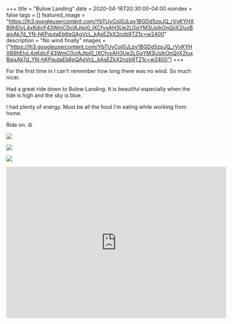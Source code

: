 +++
title =  "Bulow Landing"
date = 2020-04-16T20:30:00-04:00
noindex = false
tags = []
featured_image = "https://lh3.googleusercontent.com/YbTUyCoI0JLpv1BGDd5zpJQ_rVvKYHXB9hEIvL4xKdicF43WmC0clAJtpi0_lXCfyxAH3Ue2LGqYM3lJslkOnQijX2luxBaixAk7d_YN-hKPqutaEb6pQAgVcL_kAsEZkX2nzb9TZ1c=w2400"
description = "No wind finally"
images = ["https://lh3.googleusercontent.com/YbTUyCoI0JLpv1BGDd5zpJQ_rVvKYHXB9hEIvL4xKdicF43WmC0clAJtpi0_lXCfyxAH3Ue2LGqYM3lJslkOnQijX2luxBaixAk7d_YN-hKPqutaEb6pQAgVcL_kAsEZkX2nzb9TZ1c=w2400"]
+++

For the first time in I can't remember how long there was no wind. So much nicer.

Had a great ride down to Bulow Landing. It is beautiful especially when the tide is high and the sky is blue.

I had plenty of energy. Must be all the food I'm eating while working from home.

Ride on. ☮

<a href='https://lh3.googleusercontent.com/YbTUyCoI0JLpv1BGDd5zpJQ_rVvKYHXB9hEIvL4xKdicF43WmC0clAJtpi0_lXCfyxAH3Ue2LGqYM3lJslkOnQijX2luxBaixAk7d_YN-hKPqutaEb6pQAgVcL_kAsEZkX2nzb9TZ1c=w2400'><img src='https://lh3.googleusercontent.com/YbTUyCoI0JLpv1BGDd5zpJQ_rVvKYHXB9hEIvL4xKdicF43WmC0clAJtpi0_lXCfyxAH3Ue2LGqYM3lJslkOnQijX2luxBaixAk7d_YN-hKPqutaEb6pQAgVcL_kAsEZkX2nzb9TZ1c=w2400'></a>

<a href='https://lh3.googleusercontent.com/aG0WUerMXn4h7nH5N9Q0H97CnEgQFjzNfD6JHyCaloWsxrTGwsFy2iSbAKFPo_-A4-IB4-JwPpGUz9eiqlcNWTVwd5K75RmuTZbHyqkqFoWxx41xeuG_lxG1N4JAaQVY2zwexL7lZHk=w2400'><img src='https://lh3.googleusercontent.com/aG0WUerMXn4h7nH5N9Q0H97CnEgQFjzNfD6JHyCaloWsxrTGwsFy2iSbAKFPo_-A4-IB4-JwPpGUz9eiqlcNWTVwd5K75RmuTZbHyqkqFoWxx41xeuG_lxG1N4JAaQVY2zwexL7lZHk=w2400'></a>

<a href='https://lh3.googleusercontent.com/DUJHIFVEs495jcvFEgNNSwuT-DQk6mRxDf5DRxOrxnreKA6gpkq3kCfcs65gB7fv6MbcyRwhCY2Epz7ziKDVdAWGidgSYH9oFt9W9vHgkbXDI1LRAACrYzCD_FfPJkCrGJEr-MkhqjM=w2400'><img src='https://lh3.googleusercontent.com/DUJHIFVEs495jcvFEgNNSwuT-DQk6mRxDf5DRxOrxnreKA6gpkq3kCfcs65gB7fv6MbcyRwhCY2Epz7ziKDVdAWGidgSYH9oFt9W9vHgkbXDI1LRAACrYzCD_FfPJkCrGJEr-MkhqjM=w2400'></a>

<iframe height='405' width='590' frameborder='0' allowtransparency='true' scrolling='no' src='https://www.strava.com/activities/3309753154/embed/86b4a5c533bd1f3ae75a89bbb3205138ebd1a314'></iframe>
